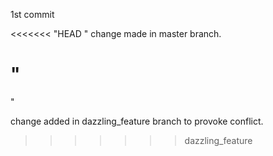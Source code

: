 1st commit

<<<<<<< "HEAD
"
change made in master branch.

"
=======
"

change added in dazzling_feature branch to provoke conflict.


>>>>>>> dazzling_feature
